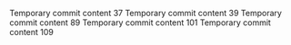 Temporary commit content 37
Temporary commit content 39
Temporary commit content 89
Temporary commit content 101
Temporary commit content 109
